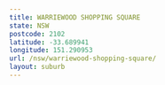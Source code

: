 ```yaml
---
title: WARRIEWOOD SHOPPING SQUARE
state: NSW
postcode: 2102
latitude: -33.689941
longitude: 151.290953
url: /nsw/warriewood-shopping-square/
layout: suburb
---
```

